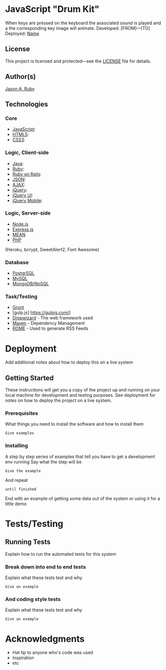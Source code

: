 # JavaScript "Drum Kit"
When keys are pressed on the keyboard the associated sound is played and a the corresponding key image will animate.
 Developed: [FROM]—[TO]
 Deployed: [Name](URL)

## License

This project is licensed and protected—see the [LICENSE](URL) file for details.

## Author(s)

[Jason A. Ruby](https://github.com/BluePawDev)

## Technologies

### Core

* [JavaScript](https://www.w3.org/Style/CSS/):
* [HTML5](https://github.com/whatwg/html):
* [CSS3](https://www.w3.org/Style/CSS/):

### Logic, Client-side

* [Java](https://www.oracle.com/java/index.html):
* [Ruby](http://www.ruby-lang.org/en/):
* [Ruby on Rails](http://rubyonrails.org/):
* [JSON](http://json.org/):
* [AJAX](https://en.wikipedia.org/wiki/Ajax_(programming)):
* [jQuery](https://jquery.com/):
* [jQuery UI](http://jqueryui.com/):
* [jQuery Mobile](http://jquerymobile.com/):

### Logic, Server-side

* [Node.js](https://nodejs.org/en/)
* [Express.js](https://expressjs.com/)
* [MEAN](http://mean.io/)
* [PHP](https://secure.php.net/%3E)

(Heroku, bcrypt, SweetAlert2, Font Awesome)

### Database

* [PostgrSQL](https://www.postgresql.org/)
* [MySQL](https://www.mysql.com/)
* [MongoDB/NoSQL](https://www.mongodb.com/)

### Task/Testing

* [Grunt](https://gruntjs.com/)
* [gulp.js] <https://gulpjs.com/>)
* [Dropwizard](http://www.dropwizard.io/1.0.2/docs/) - The web framework used
* [Maven](https://maven.apache.org/) - Dependency Management
* [ROME](https://rometools.github.io/rome/) - Used to generate RSS Feeds

# Deployment

Add additional notes about how to deploy this on a live system

## Getting Started

These instructions will get you a copy of the project up and running on your local machine for development and testing purposes. See deployment for notes on how to deploy the project on a live system.

### Prerequisites

What things you need to install the software and how to install them

```
Give examples

```

### Installing

A step by step series of examples that tell you have to get a development env running
 Say what the step will be

```
Give the example

```

And repeat

```
until finished

```

End with an example of getting some data out of the system or using it for a little demo

# Tests/Testing

## Running Tests

Explain how to run the automated tests for this system

### Break down into end to end tests

Explain what these tests test and why

```
Give an example

```

### And coding style tests

Explain what these tests test and why

```
Give an example

```

# Acknowledgments

* Hat tip to anyone who's code was used
* Inspiration
* etc
